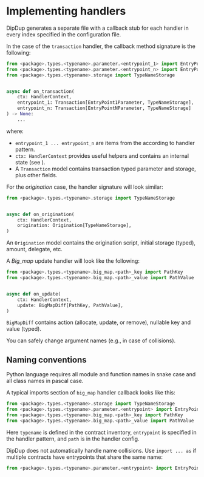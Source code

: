 # Implementing handlers

DipDup generates a separate file with a callback stub for each handler in every index specified in the configuration file.

In the case of the `transaction` handler, the callback method signature is the following:

```python
from <package>.types.<typename>.parameter.<entrypoint_1> import EntryPoint1Parameter
from <package>.types.<typename>.parameter.<entrypoint_n> import EntryPointNParameter
from <package>.types.<typename>.storage import TypeNameStorage


async def on_transaction(
    ctx: HandlerContext,
    entrypoint_1: Transaction[EntryPoint1Parameter, TypeNameStorage],
    entrypoint_n: Transaction[EntryPointNParameter, TypeNameStorage]
) -> None:
    ...
```

where:

* `entrypoint_1 ... entrypoint_n` are items from the according to handler pattern.
* `ctx: HandlerContext` provides useful helpers and contains an internal state (see ).
* A `Transaction` model contains transaction typed parameter and storage, plus other fields.

For the _origination_ case, the handler signature will look similar:

```python
from <package>.types.<typename>.storage import TypeNameStorage


async def on_origination(
    ctx: HandlerContext,
    origination: Origination[TypeNameStorage],
)
```

An `Origination` model contains the origination script, initial storage (typed), amount, delegate, etc.

A _Big\_map_ update handler will look like the following:

```python
from <package>.types.<typename>.big_map.<path>_key import PathKey
from <package>.types.<typename>.big_map.<path>_value import PathValue


async def on_update(
    ctx: HandlerContext,
    update: BigMapDiff[PathKey, PathValue],
)
```

`BigMapDiff` contains action (allocate, update, or remove), nullable key and value (typed).

You can safely change argument names (e.g., in case of collisions).

<!--
TODO: Rewrite

> 💡 **TIP**
>
> If you use index templates, your callback methods will be reused for potentially different contract addresses. DipDup checks that all those contracts have the same `typename` and raise an error otherwise.
-->

## Naming conventions

Python language requires all module and function names in snake case and all class names in pascal case.

A typical imports section of `big_map` handler callback looks like this:

```python
from <package>.types.<typename>.storage import TypeNameStorage
from <package>.types.<typename>.parameter.<entrypoint> import EntryPointParameter
from <package>.types.<typename>.big_map.<path>_key import PathKey
from <package>.types.<typename>.big_map.<path>_value import PathValue
```

Here `typename` is defined in the contract inventory, `entrypoint` is specified in the handler pattern, and `path` is in the handler config.

DipDup does not automatically handle name collisions. Use `import ... as` if multiple contracts have entrypoints that share the same name:

```python
from <package>.types.<typename>.parameter.<entrypoint> import EntryPointParameter as Alias
```
